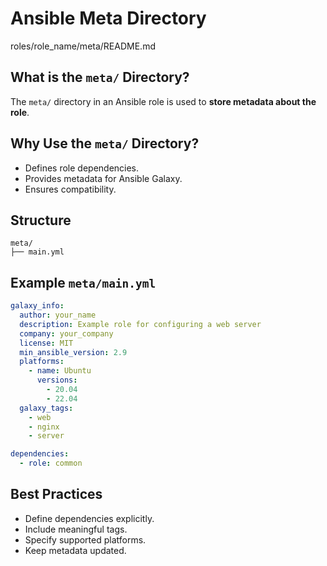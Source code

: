 # Ansible Meta Directory
roles/role_name/meta/README.md

## What is the `meta/` Directory?

The `meta/` directory in an Ansible role is used to **store metadata about the role**.

## Why Use the `meta/` Directory?

* Defines role dependencies.
* Provides metadata for Ansible Galaxy.
* Ensures compatibility.

## Structure

```
meta/
├── main.yml
```

## Example `meta/main.yml`

```yaml
galaxy_info:
  author: your_name
  description: Example role for configuring a web server
  company: your_company
  license: MIT
  min_ansible_version: 2.9
  platforms:
    - name: Ubuntu
      versions:
        - 20.04
        - 22.04
  galaxy_tags:
    - web
    - nginx
    - server

dependencies:
  - role: common
```

## Best Practices

* Define dependencies explicitly.
* Include meaningful tags.
* Specify supported platforms.
* Keep metadata updated.
